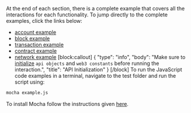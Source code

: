At the end of each section, there is a complete example that covers all the interactions for each functionality. To jump directly to the complete examples, click the links below:
- [account example](doc:account-functionality)
- [block example](doc:block-functionality)
- [transaction example](doc:transaction-functionality)
- [contract example](doc:contract-functionality)
- [network example](doc:network-functionality)
[block:callout]
{
  "type": "info",
  "body": "Make sure to [initialize](doc:apis) `api objects` and `web3 constants` before running the interaction.",
  "title": "API Initialization"
}
[/block]
To run the JavaScript code examples in a terminal, navigate to the test folder and run the script using:

```bash
mocha example.js
```
To install Mocha follow the instructions given [here](https://mochajs.org/#installation).